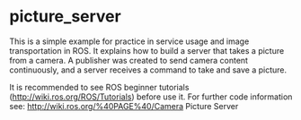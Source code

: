 # picture_server

This is a simple example for practice in service usage and image transportation in ROS. It explains how to build a server that takes a picture from a camera. A publisher was created to send camera content continuously, and a server receives a command to take and save a picture.

It is recommended to see ROS beginner tutorials (http://wiki.ros.org/ROS/Tutorials) before use it.
For further code information see: http://wiki.ros.org/%40PAGE%40/Camera Picture Server
